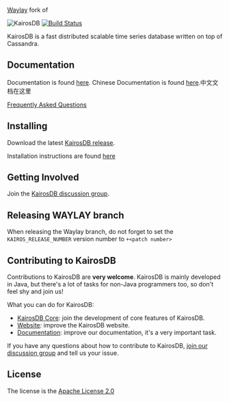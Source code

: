 [Waylay](https://waylay.io) fork of

![KairosDB](webroot/img/logoSmall.png)
[![Build Status](https://travis-ci.org/kairosdb/kairosdb.svg?branch=develop)](https://travis-ci.org/kairosdb/kairosdb)

KairosDB is a fast distributed scalable time series database written on top of Cassandra.

## Documentation

Documentation is found [here](http://kairosdb.github.io/website/).
Chinese Documentation is found [here](http://www.kairosdb.com/).中文文档在这里

[Frequently Asked Questions](https://github.com/kairosdb/kairosdb/wiki/Frequently-Asked-Questions)

## Installing

Download the latest [KairosDB release](https://github.com/kairosdb/kairosdb/releases).

Installation instructions are found [here](http://kairosdb.github.io/docs/build/html/GettingStarted.html)

## Getting Involved

Join the [KairosDB discussion group](https://groups.google.com/forum/#!forum/kairosdb-group).

## Releasing WAYLAY branch
When releasing the Waylay branch, do not forget to set the `KAIROS_RELEASE_NUMBER` version number to `+<patch number>`

## Contributing to KairosDB

Contributions to KairosDB are **very welcome**. KairosDB is mainly developed in Java, but there's a lot of tasks for non-Java programmers too, so don't feel shy and join us!

What you can do for KairosDB:

- [KairosDB Core](https://github.com/kairosdb/kairosdb): join the development of core features of KairosDB.
- [Website](https://github.com/kairosdb/kairosdb.github.io): improve the KairosDB website.
- [Documentation](https://github.com/kairosdb/kairosdb/wiki/Contribute:-Documentation): improve our documentation, it's a very important task.

If you have any questions about how to contribute to KairosDB, [join our discussion group](https://groups.google.com/forum/#!forum/kairosdb-group) and tell us your issue.

## License
The license is the [Apache License 2.0](http://www.apache.org/licenses/LICENSE-2.0)
